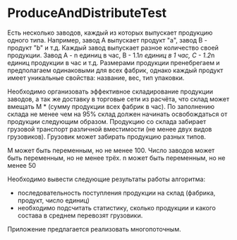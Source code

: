 # ProduceAndDistributeTest
Есть несколько заводов, каждый из которых выпускает продукцию одного типа. Например, завод A выпускает продукт "a", завод B - продукт "b" и т.д. Каждый завод выпускает разное количество своей продукции. Завод А - n единиц в час, B - 1.1*n единиц в 1 час, С - 1.2*n единиц продукции в час и т.д. Размерами продукции пренебрегаем и предполагаем одинаковыми для всех фабрик, однако каждый продукт имеет уникальные свойства: название, вес, тип упаковки.
 
Необходимо организовать эффективное складирование продукции заводов, а так же доставку в торговые сети из расчёта, что склад может вмещать M * (сумму продукции всех фабрик в час). По заполнению склада не менее чем на 95% склад должен начинать освобождаться от продукции следующим образом. Продукцию со склада забирает грузовой транспорт различной вместимости (не менее двух видов грузовиков). Грузовик может забирать продукцию разных типов.
 
М может быть переменным, но не менее 100. Число заводов может быть переменным, но не менее трёх. n может быть переменным, но не менее 50
 
Необходимо вывести следующие результаты работы алгоритма:
 
- последовательность поступления продукции на склад (фабрика, продукт, число единиц)
- необходимо подсчитать статистику, сколько продукции и какого состава в среднем перевозят грузовики.
 
Приложение предлагается реализовать многопоточным.
